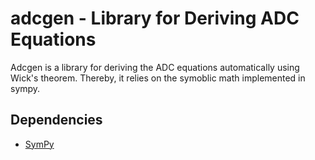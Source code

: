 # adcgen - Library for Deriving ADC Equations
Adcgen is a library for deriving the ADC equations automatically using Wick's theorem.
Thereby, it relies on the symoblic math implemented in sympy.

## Dependencies
- [SymPy](https://www.sympy.org/)
